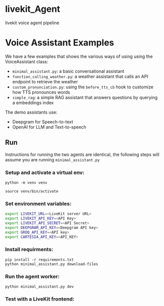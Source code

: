 # livekit_Agent
livekit voice agent pipeline
# Voice Assistant Examples

We have a few examples that shows the various ways of using using the VoiceAssistant class:

- `minimal_assistant.py`: a basic conversational assistant
- `function_calling_weather.py`: a weather assistant that calls an API endpoint to retrieve the weather
- `custom_pronunciation.py`: using the `before_tts_cb` hook to customize how TTS pronounces words
- `simple_rag`: a simple RAG assistant that answers questions by querying a embeddings index

The demo assistants use:

- Deepgram for Speech-to-text
- OpenAI for LLM and Text-to-speech

## Run

Instructions for running the two agents are identical, the following steps will assume you are running `minimal_assistant.py`

### Setup and activate a virtual env:

`python -m venv venv`

`source venv/bin/activate`

### Set environment variables:

```bash
export LIVEKIT_URL=<LiveKit server URL>
export LIVEKIT_API_KEY=<API Key>
export LIVEKIT_API_SECRET=<API Secret>
export DEEPGRAM_API_KEY=<Deepgram API key>
export GROQ_API_KEY=<API key>
export CARTESIA_API_KEY=<API_KEY>
```

### Install requirments:

```
pip install -r requirements.txt
python minimal_assistant.py download-files
```

### Run the agent worker:

`python minimal_assistant.py dev`

### Test with a LiveKit frontend:

